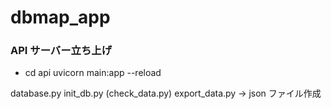 # dbmap_app

### API サーバー立ち上げ

- cd api uvicorn main:app --reload

database.py
init_db.py
(check_data.py)
export_data.py -> json ファイル作成
